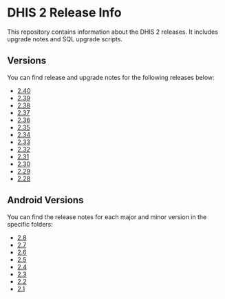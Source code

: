 # DHIS 2 Release Info

This repository contains information about the DHIS 2 releases. It includes upgrade notes and SQL upgrade scripts.

## Versions

You can find release and upgrade notes for the following releases below:

- [2.40](releases/2.40/)
- [2.39](releases/2.39/)
- [2.38](releases/2.38/)
- [2.37](releases/2.37/)
- [2.36](releases/2.36/)
- [2.35](releases/2.35/)
- [2.34](releases/2.34/)
- [2.33](releases/2.33/)
- [2.32](releases/2.32/)
- [2.31](releases/2.31/)
- [2.30](releases/2.30/)
- [2.29](releases/2.29/)
- [2.28](releases/2.28/)

## Android Versions

You can find the release notes for each major and minor version in the specific folders:

- [2.8](android-releases/2.8)
- [2.7](android-releases/2.7)
- [2.6](android-releases/2.6)
- [2.5](android-releases/2.5)
- [2.4](android-releases/2.4)
- [2.3](android-releases/2.3)
- [2.2](android-releases/2.2)
- [2.1](android-releases/2.1)
